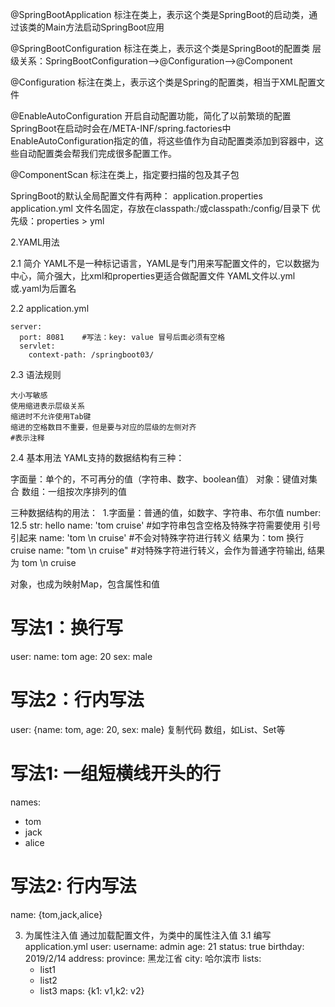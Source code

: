 
@SpringBootApplication
    标注在类上，表示这个类是SpringBoot的启动类，通过该类的Main方法启动SpringBoot应用

@SpringBootConfiguration
    标注在类上，表示这个类是SpringBoot的配置类
    层级关系：SpringBootConfiguration——>@Configuration——>@Component

@Configuration
    标注在类上，表示这个类是Spring的配置类，相当于XML配置文件

@EnableAutoConfiguration
    开启自动配置功能，简化了以前繁琐的配置
    SpringBoot在启动时会在/META-INF/spring.factories中EnableAutoConfiguration指定的值，将这些值作为自动配置类添加到容器中，这些自动配置类会帮我们完成很多配置工作。

@ComponentScan
    标注在类上，指定要扫描的包及其子包



SpringBoot的默认全局配置文件有两种：
    application.properties
    application.yml
文件名固定，存放在classpath:/或classpath:/config/目录下
优先级：properties > yml


2.YAML用法

2.1 简介
YAML不是一种标记语言，YAML是专门用来写配置文件的，它以数据为中心，简介强大，比xml和properties更适合做配置文件
YAML文件以.yml或.yaml为后置名

2.2 application.yml
```
server:
  port: 8081	#写法：key: value 冒号后面必须有空格
  servlet:
    context-path: /springboot03/
```

2.3 语法规则
```
大小写敏感
使用缩进表示层级关系
缩进时不允许使用Tab键
缩进的空格数目不重要，但是要与对应的层级的左侧对齐
#表示注释
```

2.4 基本用法
YAML支持的数据结构有三种：

字面量：单个的，不可再分的值（字符串、数字、boolean值）
对象：键值对集合
数组：一组按次序排列的值

三种数据结构的用法：
​	1.字面量：普通的值，如数字、字符串、布尔值
number: 12.5
str: hello
name: 'tom cruise' #如字符串包含空格及特殊字符需要使用 引号 引起来
name: 'tom \n cruise' #不会对特殊字符进行转义 结果为：tom 换行 cruise
name: "tom \n cruise" #对特殊字符进行转义，会作为普通字符输出, 结果为 tom \n cruise

对象，也成为映射Map，包含属性和值
# 写法1：换行写
user:
  name: tom
  age: 20
  sex: male
  
# 写法2：行内写法
user: {name: tom, age: 20, sex: male}
复制代码
数组，如List、Set等

# 写法1: 一组短横线开头的行
names: 
  - tom
  - jack
  - alice
  
# 写法2: 行内写法
name: {tom,jack,alice}

3. 为属性注入值
通过加载配置文件，为类中的属性注入值
3.1 编写application.yml
user:
  username: admin
  age: 21
  status: true
  birthday: 2019/2/14
  address:
    province: 黑龙江省
    city: 哈尔滨市
  lists:
    - list1
    - list2
    - list3
  maps: {k1: v1,k2: v2}
